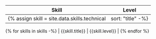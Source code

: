| Skill | Level |
| ---- | ---- |
{% assign skill = site.data.skills.technical | sort: "title" -%}
{% for skills in skills -%}
| {{skill.title}} | {{skill.level}} |
{% endfor %}
